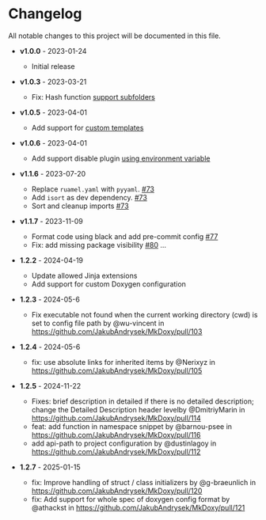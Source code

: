 # Changelog
All notable changes to this project will be documented in this file.

- **v1.0.0** - 2023-01-24
    - Initial release
- **v1.0.3** - 2023-03-21
    - Fix: Hash function [support subfolders](https://github.com/JakubAndrysek/MkDoxy/pull/29)
- **v1.0.5** - 2023-04-01
    - Add support for [custom templates](https://github.com/JakubAndrysek/MkDoxy/pull/39)
- **v1.0.6** - 2023-04-01
    - Add support disable plugin [using environment variable](#disabling-the-plugin)
- **v1.1.6** - 2023-07-20
    - Replace `ruamel.yaml` with `pyyaml`. [#73](https://github.com/JakubAndrysek/MkDoxy/pull/73)
    - Add `isort` as dev dependency. [#73](https://github.com/JakubAndrysek/MkDoxy/pull/73)
    - Sort and cleanup imports [#73](https://github.com/JakubAndrysek/MkDoxy/pull/73)
- **v1.1.7** - 2023-11-09
    - Format code using black and add pre-commit config [#77](https://github.com/JakubAndrysek/MkDoxy/pull/77)
    - Fix: add missing package visibility [#80](https://github.com/JakubAndrysek/MkDoxy/pull/80)
...

- **1.2.2** - 2024-04-19
    - Update allowed Jinja extensions
    - Add support for custom Doxygen configuration
- **1.2.3** - 2024-05-6
    - Fix executable not found when the current working directory (cwd) is set to config file path by @wu-vincent in https://github.com/JakubAndrysek/MkDoxy/pull/103
- **1.2.4** - 2024-05-6
    - fix: use absolute links for inherited items by @Nerixyz in https://github.com/JakubAndrysek/MkDoxy/pull/105
- **1.2.5** - 2024-11-22
    - Fixes: brief description in detailed if there is no detailed description; change the Detailed Description header levelby @DmitriyMarin in https://github.com/JakubAndrysek/MkDoxy/pull/114
    - feat: add function in namespace snippet by @barnou-psee in https://github.com/JakubAndrysek/MkDoxy/pull/116
    - add api-path to project configuration by @dustinlagoy in https://github.com/JakubAndrysek/MkDoxy/pull/112
- **1.2.7** - 2025-01-15
    - fix: Improve handling of struct / class initializers by @g-braeunlich in https://github.com/JakubAndrysek/MkDoxy/pull/120
    - fix: Add support for whole spec of doxygen config format by @athackst in https://github.com/JakubAndrysek/MkDoxy/pull/121